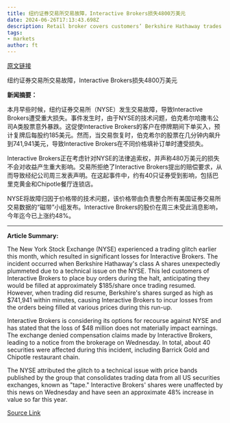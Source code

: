 ```yaml
---
title: 纽约证券交易所交易故障，Interactive Brokers损失4800万美元
date: 2024-06-26T17:13:43.698Z
description: Retail broker covers customers’ Berkshire Hathaway trades after exchange rebuffs compensation claim
tags: 
- markets
author: ft
---
```


[原文链接](https://ft.com/content/acff8085-4c3b-472e-be2c-18bb65b86a35)

纽约证券交易所交易故障，Interactive Brokers损失4800万美元

**新闻摘要：**

本月早些时候，纽约证券交易所（NYSE）发生交易故障，导致Interactive Brokers遭受重大损失。事件发生时，由于NYSE的技术问题，伯克希尔哈撒韦公司A类股票意外暴跌。这促使Interactive Brokers的客户在停牌期间下单买入，预计复牌后每股约185美元。然而，当交易恢复时，伯克希尔的股票在几分钟内飙升到741,941美元，导致Interactive Brokers在不同价格填补订单时遭受损失。

Interactive Brokers正在考虑针对NYSE的法律追索权，并声称480万美元的损失不会对收益产生重大影响。交易所拒绝了Interactive Brokers提出的赔偿要求，从而导致经纪公司周三发表声明。在这起事件中，约有40只证券受到影响，包括巴里克黄金和Chipotle餐厅连锁店。

NYSE将故障归因于价格带的技术问题，该价格带由负责整合所有美国证券交易所交易数据的“磁带”小组发布。Interactive Brokers的股价在周三未受此消息影响，今年迄今已上涨约48%。

---

 **Article Summary:**  

The New York Stock Exchange (NYSE) experienced a trading glitch earlier this month, which resulted in significant losses for Interactive Brokers. The incident occurred when Berkshire Hathaway's class A shares unexpectedly plummeted due to a technical issue on the NYSE. This led customers of Interactive Brokers to place buy orders during the halt, anticipating they would be filled at approximately $185/share once trading resumed. However, when trading did resume, Berkshire's shares surged as high as $741,941 within minutes, causing Interactive Brokers to incur losses from the orders being filled at various prices during this run-up.

Interactive Brokers is considering its options for recourse against NYSE and has stated that the loss of $48 million does not materially impact earnings. The exchange denied compensation claims made by Interactive Brokers, leading to a notice from the brokerage on Wednesday. In total, about 40 securities were affected during this incident, including Barrick Gold and Chipotle restaurant chain.

The NYSE attributed the glitch to a technical issue with price bands published by the group that consolidates trading data from all US securities exchanges, known as "tape." Interactive Brokers' shares were unaffected by this news on Wednesday and have seen an approximate 48% increase in value so far this year.

[Source Link](https://ft.com/content/acff8085-4c3b-472e-be2c-18bb65b86a35)

